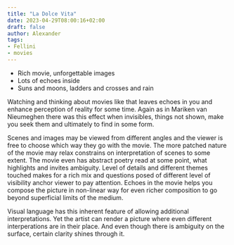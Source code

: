 ```yaml
---
title: "La Dolce Vita"
date: 2023-04-29T08:00:16+02:00
draft: false
author: Alexander
tags:
- Fellini
- movies
---
```


- Rich movie, unforgettable images
- Lots of echoes inside
- Suns and moons, ladders and crosses and rain

Watching and thinking about movies like that leaves echoes in you and enhance perception of reality for some time.
Again as in Mariken van Nieumeghen there was this effect when invisibles, things not shown, make you seek them and ultimately to find in some form.

Scenes and images may be viewed from different angles and the viewer is free to choose which way they go with the movie.
The more patched nature of the movie may relax constrains on interpretation of scenes to some extent.
The movie even has abstract poetry read at some point, what highlights and invites ambiguity.
Level of details and different themes touched makes for a rich mix and questions posed of different level of visibility anchor viewer to pay attention.
Echoes in the movie helps you compose the picture in non-linear way for even richer composition to go beyond superficial limits of the medium.

Visual language has this inherent feature of allowing additional interpretations.
Yet the artist can render a picture where even different interperations are in their place.
And even though there is ambiguity on the surface, certain clarity shines through it.
